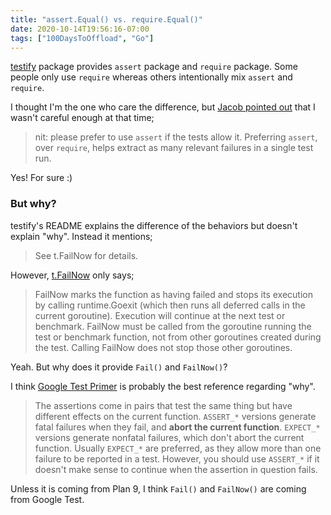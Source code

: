 ```yaml
---
title: "assert.Equal() vs. require.Equal()"
date: 2020-10-14T19:56:16-07:00
tags: ["100DaysToOffload", "Go"]
---
```


[testify](https://github.com/stretchr/testify) package provides `assert` package and `require` package. Some people only use `require` whereas others intentionally mix `assert` and `require`.

I thought I'm the one who care the difference, but [Jacob pointed out](https://github.com/awslabs/amazon-ecr-containerd-resolver/pull/22#discussion_r504968913) that I wasn't careful enough at that time;

> nit: please prefer to use `assert` if the tests allow it. Preferring `assert`, over `require`, helps extract as many relevant failures in a single test run.

Yes! For sure :)

### But why?

testify's README explains the difference of the behaviors but doesn't explain "why". Instead it mentions;

> See t.FailNow for details.

However, [t.FailNow](https://golang.org/pkg/testing/#T.FailNow) only says;

> FailNow marks the function as having failed and stops its execution by calling runtime.Goexit (which then runs all deferred calls in the current goroutine). Execution will continue at the next test or benchmark. FailNow must be called from the goroutine running the test or benchmark function, not from other goroutines created during the test. Calling FailNow does not stop those other goroutines.

Yeah. But why does it provide `Fail()` and `FailNow()`?

I think [Google Test Primer](https://github.com/google/googletest/blob/master/googletest/docs/primer.md) is probably the best reference regarding "why".

> The assertions come in pairs that test the same thing but have different effects on the current function. `ASSERT_*` versions generate fatal failures when they fail, and **abort the current function**. `EXPECT_*` versions generate nonfatal failures, which don't abort the current function. Usually `EXPECT_*` are preferred, as they allow more than one failure to be reported in a test. However, you should use `ASSERT_*` if it doesn't make sense to continue when the assertion in question fails.

Unless it is coming from Plan 9, I think `Fail()` and `FailNow()` are coming from Google Test.
